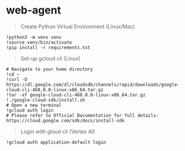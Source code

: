 # web-agent

> Create Python Virtual Environment (Linux/Mac)

```
!python3 -m venv venv
!source venv/bin/activate
!pip install -r requirements.txt
```

> Set-up gcloud cli (Linux)

```
# Navigate to your home directory
!cd ~
!curl -O https://dl.google.com/dl/cloudsdk/channels/rapid/downloads/google-cloud-cli-468.0.0-linux-x86_64.tar.gz
!tar -xf google-cloud-cli-468.0.0-linux-x86_64.tar.gz
!./google-cloud-sdk/install.sh
# Open a new terminal
!gcloud auth login
# Please refer to Official Documentation for full details: https://cloud.google.com/sdk/docs/install-sdk
```

> Login with gloud cli (Vertex AI)

```
!gcloud auth application-default login
```
